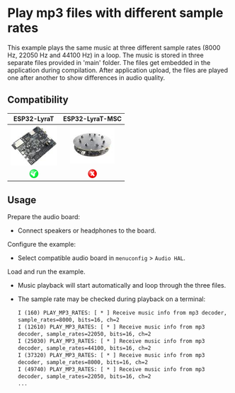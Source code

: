 # Play mp3 files with different sample rates

This example plays the same music at three different sample rates (8000 Hz, 22050 Hz and 44100 Hz) in a loop. The music is stored in three separate files provided in 'main' folder. The files get embedded in the application during compilation. After application upload, the files are played one after another to show differences in audio quality.

## Compatibility

| ESP32-LyraT | ESP32-LyraT-MSC |
|:-----------:|:---------------:|
| [![alt text](../../../docs/_static/esp32-lyrat-v4.2-side-small.jpg "ESP32-LyraT")](https://docs.espressif.com/projects/esp-adf/en/latest/get-started/get-started-esp32-lyrat.html) | [![alt text](../../../docs/_static/esp32-lyratd-msc-v2.2-small.jpg "ESP32-LyraTD-MSC")](https://docs.espressif.com/projects/esp-adf/en/latest/get-started/get-started-esp32-lyratd-msc.html) |
| ![alt text](../../../docs/_static/yes-button.png "Compatible") | ![alt text](../../../docs/_static/no-button.png "Not Compatible") |

## Usage

Prepare the audio board:

- Connect speakers or headphones to the board. 

Configure the example:

- Select compatible audio board in `menuconfig` > `Audio HAL`.

Load and run the example.

- Music playback will start automatically and loop through the three files.
- The sample rate may be checked during playback on a terminal:

  ```
  I (160) PLAY_MP3_RATES: [ * ] Receive music info from mp3 decoder, sample_rates=8000, bits=16, ch=2
  I (12610) PLAY_MP3_RATES: [ * ] Receive music info from mp3 decoder, sample_rates=22050, bits=16, ch=2
  I (25030) PLAY_MP3_RATES: [ * ] Receive music info from mp3 decoder, sample_rates=44100, bits=16, ch=2
  I (37320) PLAY_MP3_RATES: [ * ] Receive music info from mp3 decoder, sample_rates=8000, bits=16, ch=2
  I (49740) PLAY_MP3_RATES: [ * ] Receive music info from mp3 decoder, sample_rates=22050, bits=16, ch=2
  ...
  ```
